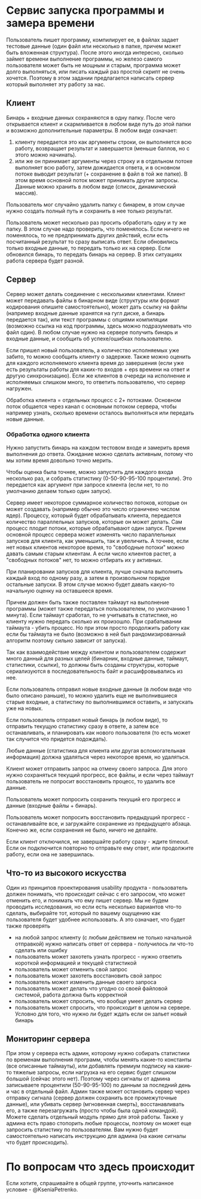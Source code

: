 # Сервис запуска программы и замера времени

Пользователь пишет программу, компилирует ее, в файлах задает тестовые данные (один файл или несколько в папке, причем может быть вложенная структура). После этого иногда интересно, сколько займет времени выполнение программы, но железо самого пользователя может быть не мощным и старым, программа может долго выполняться, или писать каждый раз простой скрипт не очень хочется. Поэтому в этом задании предлагается написать сервер который выполняет эту работу за нас.

## Клиент

Бинарь + входные данных сохраняются в одну папку. После чего открывается клиент и скармливается в любом виде путь до этой папки и возможно дополнительные параметры. В любом виде означает:
1. клиенту передается это как аргументы строки, он выполняется всю работу, возвращает результат и завершается (меньше баллов, но с этого можно начинать).
2. или же он принимает аргументы через строку и в отдельном потоке выполняет всю работу, затем дожидается ответа, и в основном потоке выводит результат (+ сохранение в файл в той же папке). В этом время основной поток может принимать другие запросы. Данные можно хранить в любом виде (список, динамический массив).

Пользователь мог случайно удалить папку с бинарем, в этом случае нужно создать полный путь и сохранить в нее только результат.

Пользователь может несколько раз просить обработать одну и ту же папку. В этом случае надо проверить, что поменялось. Если ничего не поменялось, то не предпринимать других действий, если есть посчитанный результат то сразу выписать ответ. Если обновились только входные данные, то передать только их на сервер. Если обновился бинарь, то передать бинарь на сервер. В этих ситуациях работа сервера будет разной.

## Сервер

Сервер может делать соединение с несколькими клиентами. Клиент может передавать файлы в бинарном виде (структуры или формат кодирования опишите самостоятельно), может дать ссылку на файлы (например входные данные хранятся на гугл диске, а бинарь передается так), или текст программы с опциями компиляции (возможно ссылка на код программы, здесь можно подразумевать что файл один). В любом случае нужно на сервере получить бинарь и входные данные, и сообщить об успехе/ошибках пользователю.

Если пришел новый пользователь, а количество исполняемых уже забито, то можно сообщить клиенту о задержке. Также можно оценить для каждого исполняемого клиента время до завершения (если уже есть результаты работы для каких-то входов + eps времени на ответ и другую синхронизацию). Если же клиентов в очереди на исполнение и исполняемых слишком много, то ответить пользователю, что сервер нагружен.

Обработка клиента = отдельных процесс с 2+ потоками. Основном поток общается через канал c основным потоком сервера, чтобы например узнать, сколько времени осталось выполняться или передать новые данные.

### Обработка одного клиента

Нужно запустить бинарь на каждом тестовом входе и замерить время выполнения до ответа. Ожидание можно сделать активным, потому что мы хотим время довольно точно мерить.

Чтобы оценка была точнее, можно запустить для каждого входа несколько раз, и собрать статистику (0-50-90-95-100 процентили). Это передается как аргумент при запросе клиента (если нет, то по умолчанию делаем только один запуск).

Сервер имеет некоторое суммарное количество потоков, которые он может создавать (например обычно это число ограничено числом ядер). Процессу, который будет обрабатывать клиента, передается количество параллельных запусков, которые он может делать. Сам процесс плодит потоки, которые обрабатывают один запуск. Причем основной процесс сервера может изменять число параллельных запусков для клиента, как уменьшить, так и увеличить. А точнее, если нет новых клиентов некоторое время, то "свободные потоки" можно давать самым старым клиентам. А если число клиентов растет, а "свободных потоков" нет, то можно отбирать их у активных.

При планировании запусков для клиента, лучше сначала выполнить каждый вход по одному разу, а затем в произвольном порядке остальные запуски. В этом случае можно будет давать какую-то начальную оценку на оставшееся время.

Причем должен быть также поставлен таймаут на выполнение программы (может также передаться пользователем, по умолчанию 1 минута). Если таймаут сработал, то не учитывать в статистике, но клиенту нужно передать сколько их произошло. При срабатывании таймаута - убить процесс. Но при этом просто продолжить работу как если бы таймаута не было (возможно в ней был рандомизированный алгоритм поэтому сильно зависит от запуска).

Так как взаимодействие между клиентом и пользователем содержит много данный для разных целей (бинарник, входные данные, таймаут, статистики, ссылки), то должны быть созданы структуры, которые сериализуются в последовательность байт и расшифровывались из нее.

Если пользователь отправил новые входные данные (в любом виде что было описано раньше), то можно удалить еще не выполнившиеся старые входные, а статистику по выполнившимся оставить, и запускать уже на новых.

Если пользователь отправил новый бинарь (в любом виде), то отправить текущую статистику сразу в ответе, а затем все останавливать, и планировать как нового пользователя (то есть может так случится что придется подождать).

Любые данные (статистика для клиента или другая вспомогательная информация) должна удаляться через некоторое время, но удаляться.

Клиент может отправить запрос на отмену своего запроса. Для этого нужно сохраняться текущий прогресс, все файлы, и если через таймаут пользователь не попросит восстановить процесс, то удалить все данные.

Пользователь может попросить сохранить текущий его прогресс и данные (входные файлы + бинарь).

Пользователь может попросить восстановить предыдущий прогресс - останавливайте все, и загружайте сохранение из предыдущего абзаца. Конечно же, если сохранения не было, ничего не делайте.

Если клиент отключился, не завершайте работу сразу - ждите timeout. Если он подключится повторно то отправьте ему ответ, или продолжите работу, если она не завершилась.

## Что-то из высокого искусства

Один из принципов проектирования usability продукта - пользователь должен понимать, что происходит сейчас с его запросом, что может отменить его, и понимать что ему пишет сервер. Мы не будем проводить исследования, но если есть несколько вариантов что-то сделать, выбирайте тот, который по вашему ощущению как пользователя будет удобнее использовать. А это означает, что будет также проверять

- на любой запрос клиенту (с любым действием не только начальной отправкой) нужно написать ответ от сервера - получилось ли что-то сделать или ошибку
- пользователь может захотеть узнать прогресс - нужно ответить короткой информацией и текущей статистикой
- пользователь может отменить свой запрос
- пользователь может захотеть восстановить свой запрос
- пользователь может изменить данные своего запроса
- пользователь может делать что угодно со своей файловой системой, работа должна быть корректной
- пользователь может спросить, что вообще умеет делать сервер
- пользователь может спросить, что происходит в целом на сервере. Условно для того, что нужно ли будет ждать если он зальет новый бинарь

## Мониторинг сервера

При этом у сервера есть админ, которому нужно собирать статистики по временам выполнения программ, чтобы менять какие-то константы (все описанные таймауты), или добавлять премиум подписку на какие-то тяжелые запросы, если нагрузка на его сервис будет слишком большой (сейчас этого нет). Поэтому через сигналы от админа записываете процентили (50-90-95-100) по данным за последний день и час в отдельный файл. Админ также может остановить сервер через отправку сигнала (сервер должен сохранить все промежуточные данные), или убивать сервер (мгновенная смерть), восстанавливать его, а также перезагружать (просто чтобы была одной командой). Можете сделать отдельный модуль прямо для этой работы. Также у админа есть право стопорить любые процессы, поэтому он может еще запросить статистику по пользователям. Вам нужно будет самостоятельно написать инструкцию для админа (на какие сигналы что будет происходить).

# По вопросам что здесь происходит

Если хотите, спрашивайте в общей группе, уточнить написанное условие - @KseniaPetrenko.
